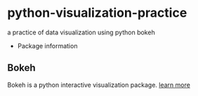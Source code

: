 # python-visualization-practice
a practice of data visualization using python bokeh

* Package information
## Bokeh
Bokeh is a python interactive visualization package.
[learn more](http://bokeh.pydata.org/en/latest/)
